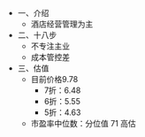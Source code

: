 - 一、介绍
	- 酒店经营管理为主
- 二、十八步
	- 不专注主业
	- 成本管控差
- 三、估值
	- 目前价格9.78
		- 7折：6.48
		- 6折：5.55
		- 5折：4.63
	- 市盈率中位数：分位值 71 高估